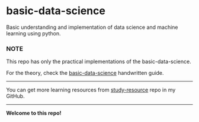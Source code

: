 # basic-data-science
Basic understanding and implementation of data science and machine learning using python.

### NOTE
This repo has only the practical implementations of the basic-data-science.

For the theory, check the [basic-data-science](/resources/basic-data-science.pdf) handwritten guide.

---

You can get more learning resources from [study-resource](https://github.com/KushalPrasadJoshi/study-resources) repo in my GitHub.

----

**Welcome to this repo!**
